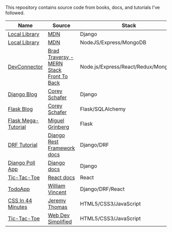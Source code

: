 This repository contains source code from books, docs, and tutorials I've followed.

| Name                                                                                  | Source                                                                                                  | Stack                               |
| ------------------------------------------------------------------------------------- | ------------------------------------------------------------------------------------------------------- | ----------------------------------- |
| [Local Library](https://github.com/vimturtle/tmp/tree/main/local-library-django)      | [MDN](https://developer.mozilla.org/en-US/docs/Learn/Server-side/Django/Tutorial_local_library_website) | Django                              |
| [Local Library](https://github.com/vimturtle/tmp/tree/main/local-library-node)        | [MDN](https://developer.mozilla.org/en-US/docs/Learn/Server-side/Express_Nodejs)                        | NodeJS/Express/MongoDB              |
| [DevConnector](https://github.com/vimturtle/tmp/tree/main/devconnector)               | [Brad Traversy - MERN Stack Front To Back](https://www.udemy.com/course/mern-stack-front-to-back/)      | Node.js/Express/React/Redux/MongoDB |
| [Django Blog](https://github.com/vimturtle/tmp/tree/main/django-blog)                 | [Corey Schafer](https://www.youtube.com/playlist?list=PL-osiE80TeTtoQCKZ03TU5fNfx2UY6U4p)               | Django                              |
| [Flask Blog](https://github.com/vimturtle/tmp/tree/main/flask-blog)                   | [Corey Schafer](https://www.youtube.com/playlist?list=PL-osiE80TeTs4UjLw5MM6OjgkjFeUxCYH)               | Flask/SQLAlchemy                    |
| [Flask Mega-Tutorial](https://github.com/vimturtle/tmp/tree/main/flask-mega-tutorial) | [Miguel Grinberg](https://blog.miguelgrinberg.com/post/the-flask-mega-tutorial-part-i-hello-world)      | Flask                               |
| [DRF Tutorial](https://github.com/vimturtle/tmp/tree/main/drf-tutorial)               | [Django Rest Framework docs](https://www.django-rest-framework.org/tutorial/1-serialization/)           | Django/DRF                          |
| [Django Poll App](https://github.com/vimturtle/tmp/tree/main/django-poll)             | [Django docs](https://docs.djangoproject.com/en/2.2/intro/)                                             | Django                              |
| [Tic-Tac-Toe](https://github.com/vimturtle/tmp/tree/main/react-tic-tac-toe)           | [React docs](https://reactjs.org/tutorial/tutorial.html)                                                | React                               |
| [TodoApp](https://github.com/vimturtle/tmp/tree/main/django-react-todo)               | [William Vincent](https://wsvincent.com/django-rest-framework-react-tutorial/)                          | Django/DRF/React                    |
| [CSS In 44 Minutes](https://github.com/vimturtle/tmp/tree/main/css-in-44-minutes)     | [Jeremy Thomas](https://jgthms.com/css-in-44-minutes-ebook/)                                            | HTML5/CSS3/JavaScript               |
| [Tic-Tac-Toe](https://github.com/vimturtle/tmp/tree/main/js-tic-tac-toe)              | [Web Dev Simplified](https://www.youtube.com/watch?v=Y-GkMjUZsmM)                                       | HTML5/CSS3/JavaScript               |
